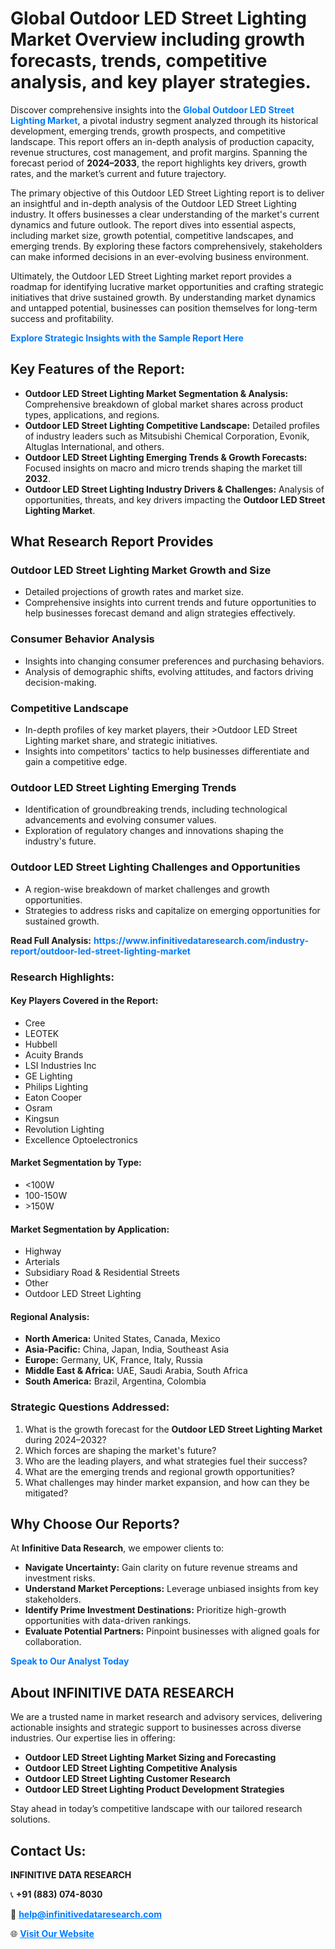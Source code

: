 <h1>Global Outdoor LED Street Lighting Market Overview including growth forecasts, trends, competitive analysis, and key player strategies.</h1>
<p>
Discover comprehensive insights into the 
<a href="https://www.infinitivedataresearch.com/industry-report/outdoor-led-street-lighting-market" rel="dofollow" style="color: #007BFF; text-decoration: none;"><strong>Global Outdoor LED Street Lighting Market</strong></a>, a pivotal industry segment analyzed through its historical development, emerging trends, growth prospects, and competitive landscape. This report offers an in-depth analysis of production capacity, revenue structures, cost management, and profit margins. Spanning the forecast period of <strong>2024–2033</strong>, the report highlights key drivers, growth rates, and the market’s current and future trajectory.
</p>
<p>
The primary objective of this Outdoor LED Street Lighting report is to deliver an insightful and in-depth analysis of the Outdoor LED Street Lighting industry. It offers businesses a clear understanding of the market's current dynamics and future outlook. The report dives into essential aspects, including market size, growth potential, competitive landscapes, and emerging trends. By exploring these factors comprehensively, stakeholders can make informed decisions in an ever-evolving business environment.
</p>
<p>
Ultimately, the Outdoor LED Street Lighting market report provides a roadmap for identifying lucrative market opportunities and crafting strategic initiatives that drive sustained growth. By understanding market dynamics and untapped potential, businesses can position themselves for long-term success and profitability.
</p>
<p>
<a href="https://www.infinitivedataresearch.com/request-sample/reportId=104175" style="color: #007BFF; text-decoration: none;"><strong>Explore Strategic Insights with the Sample Report Here</strong></a>
</p>

<h2>Key Features of the Report:</h2>
<ul>
<li><strong>Outdoor LED Street Lighting Market Segmentation & Analysis:</strong> Comprehensive breakdown of global market shares across product types, applications, and regions.</li>
<li><strong>Outdoor LED Street Lighting Competitive Landscape:</strong> Detailed profiles of industry leaders such as Mitsubishi Chemical Corporation, Evonik, Altuglas International, and others.</li>
<li><strong>Outdoor LED Street Lighting Emerging Trends & Growth Forecasts:</strong> Focused insights on macro and micro trends shaping the market till <strong>2032</strong>.</li>
<li><strong>Outdoor LED Street Lighting Industry Drivers & Challenges:</strong> Analysis of opportunities, threats, and key drivers impacting the <strong>Outdoor LED Street Lighting Market</strong>.</li>
</ul>

<h2>What Research Report Provides</h2>
<h3>Outdoor LED Street Lighting Market Growth and Size</h3>
<ul>
<li>Detailed projections of growth rates and market size.</li>
<li>Comprehensive insights into current trends and future opportunities to help businesses forecast demand and align strategies effectively.</li>
</ul>

<h3>Consumer Behavior Analysis</h3>
<ul>
<li>Insights into changing consumer preferences and purchasing behaviors.</li>
<li>Analysis of demographic shifts, evolving attitudes, and factors driving decision-making.</li>
</ul>

<h3>Competitive Landscape</h3>
<ul>
<li>In-depth profiles of key market players, their >Outdoor LED Street Lighting market share, and strategic initiatives.</li>
<li>Insights into competitors' tactics to help businesses differentiate and gain a competitive edge.</li>
</ul>

<h3>Outdoor LED Street Lighting Emerging Trends</h3>
<ul>
<li>Identification of groundbreaking trends, including technological advancements and evolving consumer values.</li>
<li>Exploration of regulatory changes and innovations shaping the industry's future.</li>
</ul>

<h3>Outdoor LED Street Lighting Challenges and Opportunities</h3>
<ul>
<li>A region-wise breakdown of market challenges and growth opportunities.</li>
<li>Strategies to address risks and capitalize on emerging opportunities for sustained growth.</li>
</ul>
<p><strong>Read Full Analysis:</strong> <a href="https://www.infinitivedataresearch.com/industry-report/outdoor-led-street-lighting-market" rel="dofollow" style="color: #007BFF; text-decoration: none;"><strong>https://www.infinitivedataresearch.com/industry-report/outdoor-led-street-lighting-market</strong></a></p>
<h3>Research Highlights:</h3>
<h4>Key Players Covered in the Report:</h4>
<ul><li>Cree</li><li>LEOTEK</li><li>Hubbell</li><li>Acuity Brands</li><li>LSI Industries Inc</li><li>GE Lighting</li><li>Philips Lighting</li><li>Eaton Cooper</li><li>Osram</li><li>Kingsun</li><li>Revolution Lighting</li><li>Excellence Optoelectronics</li></ul>
<h4>Market Segmentation by Type:</h4>
<ul><li>&lt;100W</li><li>100-150W</li><li>&gt;150W</li></ul>
<h4>Market Segmentation by Application:</h4>
<ul><li>Highway</li><li>Arterials</li><li>Subsidiary Road &amp; Residential Streets</li><li>Other</li><li>Outdoor LED Street Lighting</li></ul>

<h4>Regional Analysis:</h4>
<ul>
<li><strong>North America:</strong> United States, Canada, Mexico</li>
<li><strong>Asia-Pacific:</strong> China, Japan, India, Southeast Asia</li>
<li><strong>Europe:</strong> Germany, UK, France, Italy, Russia</li>
<li><strong>Middle East & Africa:</strong> UAE, Saudi Arabia, South Africa</li>
<li><strong>South America:</strong> Brazil, Argentina, Colombia</li>
</ul>

<h3>Strategic Questions Addressed:</h3>
<ol>
<li>What is the growth forecast for the <strong>Outdoor LED Street Lighting Market</strong> during 2024–2032?</li>
<li>Which forces are shaping the market's future?</li>
<li>Who are the leading players, and what strategies fuel their success?</li>
<li>What are the emerging trends and regional growth opportunities?</li>
<li>What challenges may hinder market expansion, and how can they be mitigated?</li>
</ol>

<h2>Why Choose Our Reports?</h2>
<p>At <strong>Infinitive Data Research</strong>, we empower clients to:</p>
<ul>
<li><strong>Navigate Uncertainty:</strong> Gain clarity on future revenue streams and investment risks.</li>
<li><strong>Understand Market Perceptions:</strong> Leverage unbiased insights from key stakeholders.</li>
<li><strong>Identify Prime Investment Destinations:</strong> Prioritize high-growth opportunities with data-driven rankings.</li>
<li><strong>Evaluate Potential Partners:</strong> Pinpoint businesses with aligned goals for collaboration.</li>
</ul>
<p><a href="https://www.infinitivedataresearch.com/industry-report/outdoor-led-street-lighting-market" rel="dofollow" style="color: #007BFF; text-decoration: none;"><strong>Speak to Our Analyst Today</strong></a></p>

<h2>About INFINITIVE DATA RESEARCH</h2>
<p>We are a trusted name in market research and advisory services, delivering actionable insights and strategic support to businesses across diverse industries. Our expertise lies in offering:</p>
<ul>
<li><strong>Outdoor LED Street Lighting Market Sizing and Forecasting</strong></li>
<li><strong>Outdoor LED Street Lighting Competitive Analysis</strong></li>
<li><strong>Outdoor LED Street Lighting Customer Research</strong></li>
<li><strong>Outdoor LED Street Lighting Product Development Strategies</strong></li>
</ul>
<p>Stay ahead in today’s competitive landscape with our tailored research solutions.</p>

<h2>Contact Us:</h2>
<p><strong>INFINITIVE DATA RESEARCH</strong></p>
<p>📞 <strong>+91 (883) 074-8030</strong></p>
<p>📧 <strong><a href="mailto:help@infinitivedataresearch.com" style="color: #007BFF;">help@infinitivedataresearch.com</a></strong></p>
<p>🌐 <strong><a href="https://www.infinitivedataresearch.com" rel="dofollow" style="color: #007BFF;">Visit Our Website</a></strong></p>